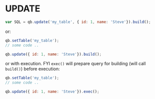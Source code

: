 # UPDATE

```javascript
var SQL = qb.update('my_table', { id: 1, name: 'Steve'}).build();
```
or:

```javascript
qb.setTable('my_table');
// some code ..

qb.update({ id: 1, name: 'Steve'}).build();
```
or with execution. FYI `exec()` will prepare query for building (will call `build()`) before execution:
```javascript
qb.setTable('my_table');
// some code ..

qb.update({ id: 1, name: 'Steve'}).exec();
```
